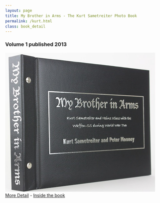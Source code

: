 ```yaml
---
layout: page
title: My Brother in Arms - The Kurt Sametreiter Photo Book
permalink: /kurt.html
class: book_detail
---
```


<h3>Volume 1 published 2013</h3>
<a href="./kurt_detail.html"><img src="./assets/book_front_page.jpg"/></a><br />
<a href="./kurt_detail.html" class="underline">More Detail</a> - <a class="underline" href="./kurt_inside.html">Inside the book</a>

